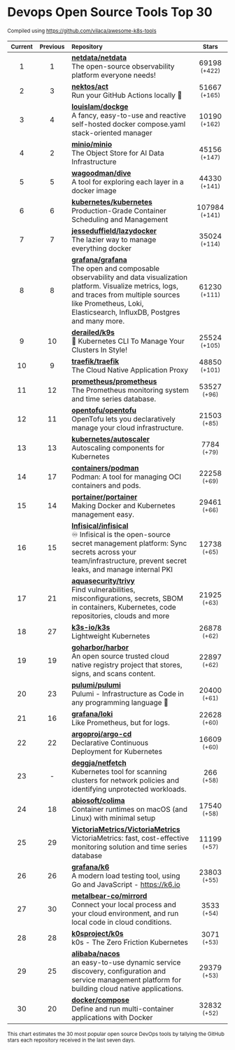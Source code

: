# Devops Open Source Tools Top 30
<sup>Compiled using https://github.com/vilaca/awesome-k8s-tools</sup>
<div align="center">

|<sub>Current</sub>|<sub>Previous</sub>|<sub>Repository</sub>|<sub>Stars</sub>|
|:---:|:---:|:---|:---:|
|1|1|[**netdata/netdata**](https://github.com/netdata/netdata)<br/>The open-source observability platform everyone needs!|69198 <sup>(+422)</sup>|
|2|3|[**nektos/act**](https://github.com/nektos/act)<br/>Run your GitHub Actions locally 🚀|51667 <sup>(+165)</sup>|
|3|4|[**louislam/dockge**](https://github.com/louislam/dockge)<br/>A fancy, easy-to-use and reactive self-hosted docker compose.yaml stack-oriented manager|10190 <sup>(+162)</sup>|
|4|2|[**minio/minio**](https://github.com/minio/minio)<br/>The Object Store for AI Data Infrastructure|45156 <sup>(+147)</sup>|
|5|5|[**wagoodman/dive**](https://github.com/wagoodman/dive)<br/>A tool for exploring each layer in a docker image|44330 <sup>(+141)</sup>|
|6|6|[**kubernetes/kubernetes**](https://github.com/kubernetes/kubernetes)<br/>Production-Grade Container Scheduling and Management|107984 <sup>(+141)</sup>|
|7|7|[**jesseduffield/lazydocker**](https://github.com/jesseduffield/lazydocker)<br/>The lazier way to manage everything docker|35024 <sup>(+114)</sup>|
|8|8|[**grafana/grafana**](https://github.com/grafana/grafana)<br/>The open and composable observability and data visualization platform. Visualize metrics, logs, and traces from multiple sources like Prometheus, Loki, Elasticsearch, InfluxDB, Postgres and many more. |61230 <sup>(+111)</sup>|
|9|10|[**derailed/k9s**](https://github.com/derailed/k9s)<br/>🐶 Kubernetes CLI To Manage Your Clusters In Style!|25524 <sup>(+105)</sup>|
|10|9|[**traefik/traefik**](https://github.com/traefik/traefik)<br/>The Cloud Native Application Proxy|48850 <sup>(+101)</sup>|
|11|12|[**prometheus/prometheus**](https://github.com/prometheus/prometheus)<br/>The Prometheus monitoring system and time series database.|53527 <sup>(+96)</sup>|
|12|11|[**opentofu/opentofu**](https://github.com/opentofu/opentofu)<br/>OpenTofu lets you declaratively manage your cloud infrastructure.|21503 <sup>(+85)</sup>|
|13|13|[**kubernetes/autoscaler**](https://github.com/kubernetes/autoscaler)<br/>Autoscaling components for Kubernetes|7784 <sup>(+79)</sup>|
|14|17|[**containers/podman**](https://github.com/containers/podman)<br/>Podman: A tool for managing OCI containers and pods.|22258 <sup>(+69)</sup>|
|15|14|[**portainer/portainer**](https://github.com/portainer/portainer)<br/>Making Docker and Kubernetes management easy.|29461 <sup>(+66)</sup>|
|16|15|[**Infisical/infisical**](https://github.com/Infisical/infisical)<br/>♾ Infisical is the open-source secret management platform: Sync secrets across your team/infrastructure, prevent secret leaks, and manage internal PKI|12738 <sup>(+65)</sup>|
|17|21|[**aquasecurity/trivy**](https://github.com/aquasecurity/trivy)<br/>Find vulnerabilities, misconfigurations, secrets, SBOM in containers, Kubernetes, code repositories, clouds and more|21925 <sup>(+63)</sup>|
|18|27|[**k3s-io/k3s**](https://github.com/k3s-io/k3s)<br/>Lightweight Kubernetes|26878 <sup>(+62)</sup>|
|19|19|[**goharbor/harbor**](https://github.com/goharbor/harbor)<br/>An open source trusted cloud native registry project that stores, signs, and scans content.|22897 <sup>(+62)</sup>|
|20|23|[**pulumi/pulumi**](https://github.com/pulumi/pulumi)<br/>Pulumi - Infrastructure as Code in any programming language 🚀|20400 <sup>(+61)</sup>|
|21|16|[**grafana/loki**](https://github.com/grafana/loki)<br/>Like Prometheus, but for logs.|22628 <sup>(+60)</sup>|
|22|22|[**argoproj/argo-cd**](https://github.com/argoproj/argo-cd)<br/>Declarative Continuous Deployment for Kubernetes|16609 <sup>(+60)</sup>|
|23|-|[**deggja/netfetch**](https://github.com/deggja/netfetch)<br/>Kubernetes tool for scanning clusters for network policies and identifying unprotected workloads.|266 <sup>(+58)</sup>|
|24|18|[**abiosoft/colima**](https://github.com/abiosoft/colima)<br/>Container runtimes on macOS (and Linux) with minimal setup|17540 <sup>(+58)</sup>|
|25|29|[**VictoriaMetrics/VictoriaMetrics**](https://github.com/VictoriaMetrics/VictoriaMetrics)<br/>VictoriaMetrics: fast, cost-effective monitoring solution and time series database|11199 <sup>(+57)</sup>|
|26|26|[**grafana/k6**](https://github.com/grafana/k6)<br/>A modern load testing tool, using Go and JavaScript - https://k6.io|23803 <sup>(+55)</sup>|
|27|30|[**metalbear-co/mirrord**](https://github.com/metalbear-co/mirrord)<br/>Connect your local process and your cloud environment, and run local code in cloud conditions.|3533 <sup>(+54)</sup>|
|28|28|[**k0sproject/k0s**](https://github.com/k0sproject/k0s)<br/>k0s - The Zero Friction Kubernetes|3071 <sup>(+53)</sup>|
|29|25|[**alibaba/nacos**](https://github.com/alibaba/nacos)<br/>an easy-to-use dynamic service discovery, configuration and service management platform for building cloud native applications.|29379 <sup>(+53)</sup>|
|30|20|[**docker/compose**](https://github.com/docker/compose)<br/>Define and run multi-container applications with Docker|32832 <sup>(+52)</sup>|


</div>

<sub>This chart estimates the 30 most popular open source DevOps tools by tallying the GitHub stars each repository received in the last seven days.</sub>
